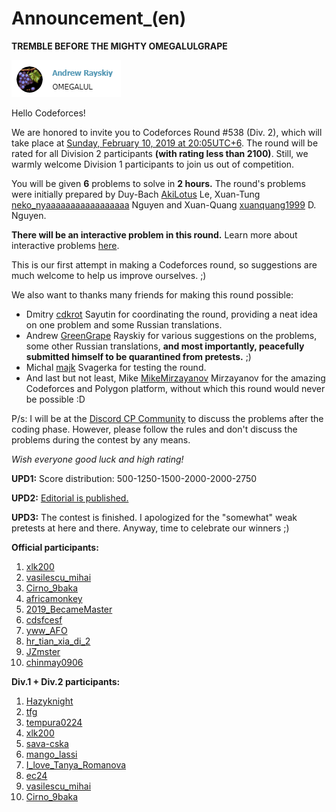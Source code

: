# Announcement_(en)

**TREMBLE BEFORE THE MIGHTY OMEGALULGRAPE**

![ ](images/e43db219bcdb65a5cdee025665c30d55207ba2b3.png)

Hello Codeforces!

We are honored to invite you to Codeforces Round #538 (Div. 2), which will take place at [Sunday, February 10, 2019 at 20:05UTC+6](https://codeforces.com/https://www.timeanddate.com/worldclock/fixedtime.html?day=10&month=2&year=2019&hour=17&min=5&sec=0&p1=166). The round will be rated for all Division 2 participants **(with rating less than 2100)**. Still, we warmly welcome Division 1 participants to join us out of competition.

You will be given **6** problems to solve in **2 hours.** The round's problems were initially prepared by Duy-Bach [AkiLotus](https://codeforces.com/profile/AkiLotus "Master AkiLotus") Le, Xuan-Tung [neko_nyaaaaaaaaaaaaaaaaa](https://codeforces.com/profile/neko_nyaaaaaaaaaaaaaaaaa "Master neko_nyaaaaaaaaaaaaaaaaa") Nguyen and Xuan-Quang [xuanquang1999](https://codeforces.com/profile/xuanquang1999 "Grandmaster xuanquang1999") D. Nguyen.

**There will be an interactive problem in this round.** Learn more about interactive problems [here](https://codeforces.com/blog/entry/45307).

This is our first attempt in making a Codeforces round, so suggestions are much welcome to help us improve ourselves. ;)

We also want to thanks many friends for making this round possible:

 * Dmitry [cdkrot](https://codeforces.com/profile/cdkrot "Grandmaster cdkrot") Sayutin for coordinating the round, providing a neat idea on one problem and some Russian translations.
* Andrew [GreenGrape](https://codeforces.com/profile/GreenGrape "Master GreenGrape") Rayskiy for various suggestions on the problems, some other Russian translations, **and most importantly, peacefully submitted himself to be quarantined from pretests.** ;)
* Michal [majk](https://codeforces.com/profile/majk "International Grandmaster majk") Svagerka for testing the round.
* And last but not least, Mike [MikeMirzayanov](https://codeforces.com/profile/MikeMirzayanov "Headquarters, MikeMirzayanov") Mirzayanov for the amazing Codeforces and Polygon platform, without which this round would never be possible :D

P/s: I will be at the [Discord CP Community](https://codeforces.com/blog/entry/52778) to discuss the problems after the coding phase. However, please follow the rules and don't discuss the problems during the contest by any means.

*Wish everyone good luck and high rating!*

**UPD1:** Score distribution: 500-1250-1500-2000-2000-2750

**UPD2:** [Editorial is published.](Tutorial_(ru).md)

**UPD3:** The contest is finished. I apologized for the "somewhat" weak pretests at here and there. Anyway, time to celebrate our winners ;)

**Official participants:**

 1. [xlk200](https://codeforces.com/profile/xlk200 "Candidate Master xlk200")
2. [vasilescu_mihai](https://codeforces.com/profile/vasilescu_mihai "Candidate Master vasilescu_mihai")
3. [Cirno_9baka](https://codeforces.com/profile/Cirno_9baka "Unrated, Cirno_9baka")
4. [africamonkey](https://codeforces.com/profile/africamonkey "Candidate Master africamonkey")
5. [2019_BecameMaster](https://codeforces.com/profile/2019_BecameMaster "Expert 2019_BecameMaster")
6. [cdsfcesf](https://codeforces.com/profile/cdsfcesf "Candidate Master cdsfcesf")
7. [yww_AFO](https://codeforces.com/profile/yww_AFO "Candidate Master yww_AFO")
8. [hr_tian_xia_di_2](https://codeforces.com/profile/hr_tian_xia_di_2 "Expert hr_tian_xia_di_2")
9. [JZmster](https://codeforces.com/profile/JZmster "Candidate Master JZmster")
10. [chinmay0906](https://codeforces.com/profile/chinmay0906 "Expert chinmay0906")

**Div.1 + Div.2 participants:**

 1. [Hazyknight](https://codeforces.com/profile/Hazyknight "Grandmaster Hazyknight")
2. [tfg](https://codeforces.com/profile/tfg "Grandmaster tfg")
3. [tempura0224](https://codeforces.com/profile/tempura0224 "Master tempura0224")
4. [xlk200](https://codeforces.com/profile/xlk200 "Candidate Master xlk200")
5. [sava-cska](https://codeforces.com/profile/sava-cska "Master sava-cska")
6. [mango_lassi](https://codeforces.com/profile/mango_lassi "Grandmaster mango_lassi")
7. [I_love_Tanya_Romanova](https://codeforces.com/profile/I_love_Tanya_Romanova "International Grandmaster I_love_Tanya_Romanova")
8. [ec24](https://codeforces.com/profile/ec24 "Master ec24")
9. [vasilescu_mihai](https://codeforces.com/profile/vasilescu_mihai "Candidate Master vasilescu_mihai")
10. [Cirno_9baka](https://codeforces.com/profile/Cirno_9baka "Unrated, Cirno_9baka")
